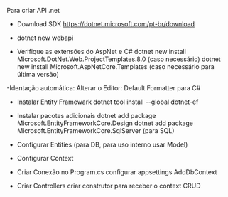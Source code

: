 Para criar API .net

- Download SDK
  https://dotnet.microsoft.com/pt-br/download

- dotnet new webapi

- Verifique as extensões do AspNet e C#
dotnet new install Microsoft.DotNet.Web.ProjectTemplates.8.0 (caso necessário)
dotnet new install Microsoft.AspNetCore.Templates (caso necessário para última versão)

-Identação automática:
Alterar o Editor: Default Formatter para C#

- Instalar Entity Framewark
dotnet tool install --global dotnet-ef

- Instalar pacotes adicionais
dotnet add package Microsoft.EntityFrameworkCore.Design
dotnet add package Microsoft.EntityFrameworkCore.SqlServer (para SQL)

- Configurar Entities (para DB, para uso interno usar Model)
- Configurar Context
- Criar Conexão no Program.cs
configurar appsettings
AddDbContext

- Criar Controllers
criar construtor para receber o context
CRUD



